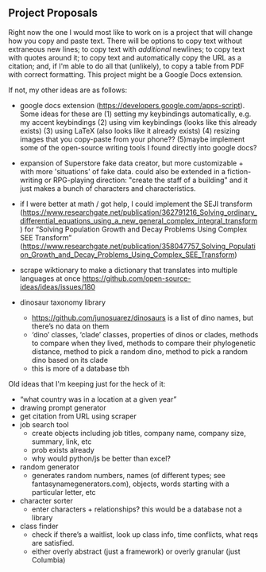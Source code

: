 ## Project Proposals

Right now the one I would most like to work on is a project that will change how you copy and paste text. There will be options to copy text without extraneous new lines; to copy text with *additional* newlines; to copy text with quotes around it; to copy text and automatically copy the URL as a citation; and, if I'm able to do all that (unlikely), to copy a table from PDF with correct formatting. This project might be a Google Docs extension.

If not, my other ideas are as follows: 

- google docs extension (https://developers.google.com/apps-script). Some ideas for these are (1) setting my keybindings automatically, e.g. my accent keybindings (2) using vim keybindings (looks like this already exists) (3) using LaTeX (also looks like it already exists) (4) resizing images that you copy-paste from your phone?? (5)maybe implement some of the open-source writing tools I found directly into google docs?

- expansion of Superstore fake data creator, but more customizable + with more 'situations' of fake data. could also be extended in a fiction-writing or RPG-playing direction: "create the staff of a building" and it just makes a bunch of characters and characteristics.

- if I were better at math / got help, I could implement the SEJI transform (https://www.researchgate.net/publication/362791216_Solving_ordinary_differential_equations_using_a_new_general_complex_integral_transform)  for “Solving Population Growth and Decay Problems Using Complex SEE Transform” (https://www.researchgate.net/publication/358047757_Solving_Population_Growth_and_Decay_Problems_Using_Complex_SEE_Transform)

- scrape wiktionary to make a dictionary that translates into multiple languages at once https://github.com/open-source-ideas/ideas/issues/180 

- dinosaur taxonomy library
    - https://github.com/junosuarez/dinosaurs is a list of dino names, but there’s no data on them
    - ‘dino’ classes, ‘clade’ classes, properties of dinos or clades, methods to compare when they lived, methods to compare their phylogenetic distance, method to pick a random dino, method to pick a random dino based on its clade
    - this is more of a database tbh

Old ideas that I'm keeping just for the heck of it:
- “what country was in a location at a given year”
- drawing prompt generator
- get citation from URL using scraper
- job search tool
    - create objects including job titles, company name, company size, summary, link, etc
    - prob exists already
    - why would python/js be better than excel?
- random generator
    - generates random numbers, names (of different types; see fantasynamegenerators.com), objects, words starting with a particular letter, etc
- character sorter
    - enter characters + relationships? this would be a database not a library
- class finder
    - check if there’s a waitlist, look up class info, time conflicts, what reqs are satisfied.
    - either overly abstract (just a framework) or overly granular (just Columbia)
